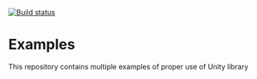 [![Build status](https://ci.appveyor.com/api/projects/status/ltjx79x8vvgoc2vb/branch/master?svg=true)](https://ci.appveyor.com/project/unitycontainer/examples/branch/master)

# Examples

This repository contains multiple examples of proper use of Unity library
